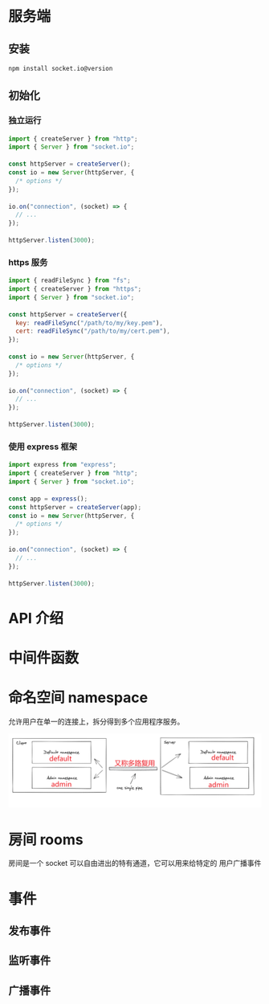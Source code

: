 # 服务端

## 安装

```sh
npm install socket.io@version
```

## 初始化

### 独立运行

```js
import { createServer } from "http";
import { Server } from "socket.io";

const httpServer = createServer();
const io = new Server(httpServer, {
  /* options */
});

io.on("connection", (socket) => {
  // ...
});

httpServer.listen(3000);
```

### https 服务

```js
import { readFileSync } from "fs";
import { createServer } from "https";
import { Server } from "socket.io";

const httpServer = createServer({
  key: readFileSync("/path/to/my/key.pem"),
  cert: readFileSync("/path/to/my/cert.pem"),
});

const io = new Server(httpServer, {
  /* options */
});

io.on("connection", (socket) => {
  // ...
});

httpServer.listen(3000);
```

### 使用 express 框架

```js
import express from "express";
import { createServer } from "http";
import { Server } from "socket.io";

const app = express();
const httpServer = createServer(app);
const io = new Server(httpServer, {
  /* options */
});

io.on("connection", (socket) => {
  // ...
});

httpServer.listen(3000);
```

# API 介绍

# 中间件函数

# 命名空间 namespace

允许用户在单一的连接上，拆分得到多个应用程序服务。

<img src="../images/技术文档/socketIO/命名空间的概念.png">

# 房间 rooms

房间是一个 socket 可以自由进出的特有通道，它可以用来给特定的 用户广播事件

# 事件

## 发布事件

## 监听事件

## 广播事件
